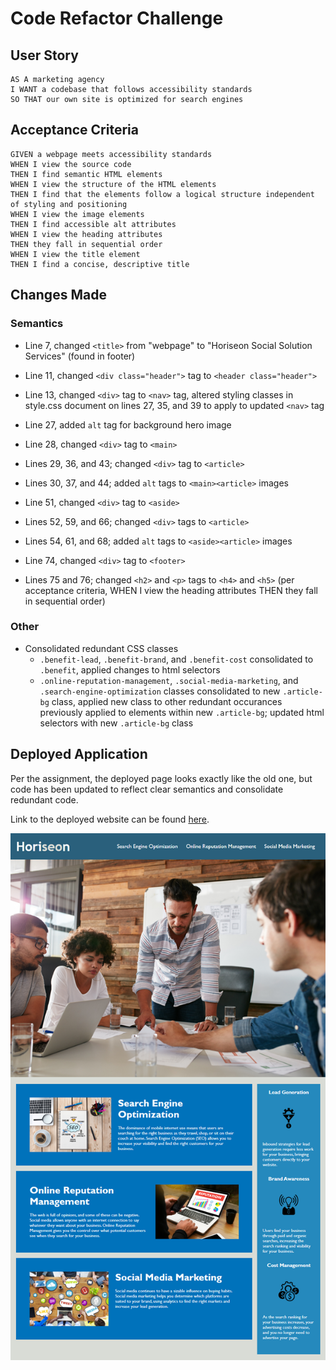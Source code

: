 # Code Refactor Challenge

## User Story

```
AS A marketing agency
I WANT a codebase that follows accessibility standards
SO THAT our own site is optimized for search engines
```

## Acceptance Criteria

```
GIVEN a webpage meets accessibility standards
WHEN I view the source code
THEN I find semantic HTML elements
WHEN I view the structure of the HTML elements
THEN I find that the elements follow a logical structure independent of styling and positioning
WHEN I view the image elements
THEN I find accessible alt attributes
WHEN I view the heading attributes
THEN they fall in sequential order
WHEN I view the title element
THEN I find a concise, descriptive title
```

## Changes Made

### Semantics

* Line 7, changed `<title>` from "webpage" to "Horiseon Social Solution Services" (found in footer)

* Line 11, changed `<div class="header">` tag to `<header class="header">`

* Line 13, changed `<div>` tag to `<nav>` tag, altered styling classes in style.css document on lines 27, 35, and 39 to apply to updated `<nav>` tag

* Line 27, added `alt` tag for background hero image

* Line 28, changed `<div>` tag to `<main>`

* Lines 29, 36, and 43; changed `<div>` tag to `<article>`

* Lines 30, 37, and 44; added `alt` tags to `<main><article>` images

* Line 51, changed `<div>` tag to `<aside>`

* Lines 52, 59, and 66; changed `<div>` tags to `<article>`

* Lines 54, 61, and 68; added `alt` tags to `<aside><article>` images

* Line 74, changed `<div>` tag to `<footer>`

* Lines 75 and 76; changed `<h2>` and `<p>` tags to `<h4>` and `<h5>` (per acceptance criteria, WHEN I view the heading attributes THEN they fall in sequential order)

### Other

* Consolidated redundant CSS classes
    * `.benefit-lead`, `.benefit-brand`, and `.benefit-cost` consolidated to `.benefit`, applied changes to html selectors
    *  `.online-reputation-management`, `.social-media-marketing`, and `.search-engine-optimization` classes consolidated to new `.article-bg` class, applied new class to other redundant occurances previously applied to elements within new `.article-bg`; updated html selectors with new `.article-bg` class

## Deployed Application

Per the assignment, the deployed page looks exactly like the old one, but code has been updated to reflect clear semantics and consolidate redundant code. 

Link to the deployed website can be found [here](https://cplancich.github.io/HW1_Code_Refactor_CAP/).

![Deployed Website](assets/images/Readme-preview.png)
